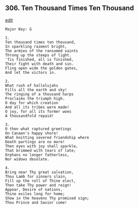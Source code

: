 
## 306.  Ten Thousand Times Ten Thousand
[edit](https://docs.google.com/document/d/1INrHgHp5cTsK5NmTRGv6WBgqaZ8VIaZV/edit?mode=html)



    Major Key: G

    1.
    Ten thousand times ten thousand,
    In sparkling raiment bright,
    The armies of the ransomed saints
    Throng up the steeps of light.
    'Tis finished, all is finished,
    Their fight with death and sin.
    Fling open wide the golden gates,
    And let the victors in.

    2.
    What rush of hallelujahs
    Fills all the earth and sky!
    The ringing of a thousand harps
    Proclaims the triumph high.
    O day for which creation
    And all its tribes were made!
    O joy, for all its former woes
    A thousandfold repaid!

    3.
    O then what raptured greetings
    On Canaan's happy shore!
    What knitting severed friendship where
    Death partings are no more!
    Then eyes with joy shall sparkle,
    That brimmed with tears of late;
    Orphans no longer fatherless,
    Nor widows desolate.

    4.
    Bring near Thy great salvation,
    Thou Lamb for sinners slain,
    Fill up the roll of Thine elect,
    Then take Thy power and reign!
    Appear, Desire of nations,
    Thine exiles long for home;
    Show in the heavens Thy promised sign;
    Thou Prince and Savior come!
